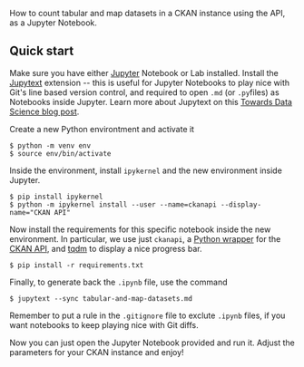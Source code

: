 How to count tabular and map datasets in a CKAN instance using the API, as a
Jupyter Notebook.

## Quick start

Make sure you have either [Jupyter](https://jupyter.org/) Notebook or Lab
installed. Install the [Jupytext](https://github.com/mwouts/jupytext)
extension -- this is useful for Jupyter Notebooks to play nice with Git's
line based version control, and required to open `.md` (or `.py`files) as
Notebooks inside Jupyter. Learn more about Jupytext on this
[Towards Data Science blog post](https://towardsdatascience.com/introducing-jupytext-9234fdff6c57).

Create a new Python environtment and activate it

```
$ python -m venv env
$ source env/bin/activate
```

Inside the environment, install `ipykernel` and the new environment inside
Jupyter.

```
$ pip install ipykernel
$ python -m ipykernel install --user --name=ckanapi --display-name="CKAN API"
```

Now install the requirements for this specific notebook inside the new
environment. In particular, we use just `ckanapi`, a
[Python wrapper](https://github.com/ckan/ckanapi) for the
[CKAN API](https://docs.ckan.org/en/2.8/api/index.html), and
[tqdm](https://github.com/tqdm/tqdm) to display a nice progress bar.

```
$ pip install -r requirements.txt
```

Finally, to generate back the `.ipynb` file, use the command

```
$ jupytext --sync tabular-and-map-datasets.md 
```

Remember to put a rule in the `.gitignore` file to exclute `.ipynb` files, if
you want notebooks to keep playing nice with Git diffs.

Now you can just open the Jupyter Notebook provided and run it. Adjust the
parameters for your CKAN instance and enjoy!

